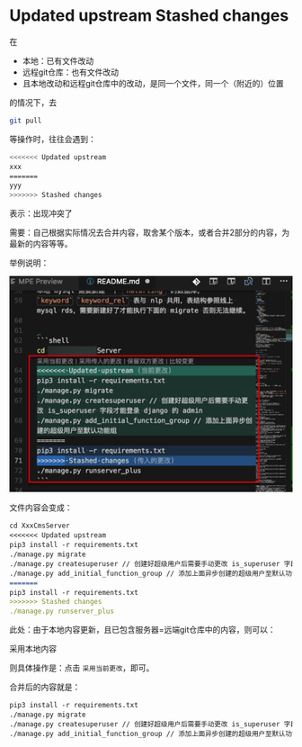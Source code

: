 # Updated upstream Stashed changes

在

* 本地：已有文件改动
* 远程git仓库：也有文件改动
* 且本地改动和远程git仓库中的改动，是同一个文件，同一个（附近的）位置

的情况下，去

```bash
git pull
```

等操作时，往往会遇到：

```bash
<<<<<<< Updated upstream
xxx
=======
yyy
>>>>>>> Stashed changes
```

表示：出现冲突了

需要：自己根据实际情况去合并内容，取舍某个版本，或者合并2部分的内容，为最新的内容等等。

举例说明：

![git_conflict_example](../assets/img/git_conflict_example.png)

文件内容会变成：

```markdown
cd XxxCmsServer
<<<<<<< Updated upstream
pip3 install -r requirements.txt
./manage.py migrate
./manage.py createsuperuser // 创建好超级用户后需要手动更改 is_superuser 字段才能登录 django 的 admin
./manage.py add_initial_function_group // 添加上面异步创建的超级用户至默认功能组
=======
pip3 install -r requirements.txt
>>>>>>> Stashed changes
./manage.py runserver_plus
```

此处：由于本地内容更新，且已包含服务器=远端git仓库中的内容，则可以：

采用本地内容

则具体操作是：点击 `采用当前更改`，即可。

合并后的内容就是：

```markdown
pip3 install -r requirements.txt
./manage.py migrate
./manage.py createsuperuser // 创建好超级用户后需要手动更改 is_superuser 字段才能登录 django 的 admin
./manage.py add_initial_function_group // 添加上面异步创建的超级用户至默认功能组
```
